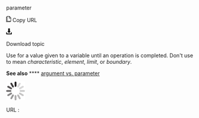 # 

parameter

![Copy URL](media/parameter/Copy.png)
Copy URL

![Download](media/parameter/Download.png)

Download topic

Use for a value given to a variable until an operation is completed. Don't use to mean *characteristic*, *element*, *limit*, or *boundary*.

**See also** **** [argument vs. parameter](https://worldready.cloudapp.net/Styleguide/Read?id=2700&topicid=32539)

![In progress](media/parameter/activity-large.gif)

URL :
